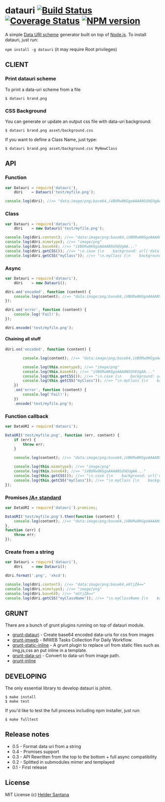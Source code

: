 datauri [![Build Status](http://img.shields.io/travis/heldr/datauri/master.svg?style=flat)](http://travis-ci.org/heldr/datauri) [![Coverage Status](http://img.shields.io/coveralls/heldr/datauri/master.svg?style=flat)](https://coveralls.io/r/heldr/datauri) [![NPM version](http://img.shields.io/npm/dm/datauri.svg?style=flat)](https://www.npmjs.org/package/datauri)
=======

A simple [Data URI scheme][datauri] generator built on top of [Node.js][nodejs]. To install datauri, just run:

`npm install -g datauri` (it may require Root privileges)


CLIENT
------

### Print datauri scheme
To print a data-uri scheme from a file
```CLI
$ datauri brand.png
```

### CSS Background
You can generate or update an output css file with data-uri background:
```CLI
$ datauri brand.png asset/background.css
```
If you want to define a Class Name, just type:
```CLI
$ datauri brand.png asset/background.css MyNewClass
```

API
---

### Function
```js
var Datauri = require('datauri'),
    dUri    = Datauri('test/myfile.png');

console.log(dUri); //=> "data:image/png;base64,iVBORw0KGgoAAAANSUhEUgAA..."
```

### Class
```js
var Datauri = require('datauri'),
    dUri    = new Datauri('test/myfile.png');

console.log(dUri.content); //=> "data:image/png;base64,iVBORw0KGgoAAAANSUhEUgAA..."
console.log(dUri.mimetype); //=> "image/png"
console.log(dUri.base64); //=> "iVBORw0KGgoAAAANSUhEUgAA..."
console.log(dUri.getCSS()); //=> "\n.case {\n    background: url('data:image/png;base64,iVBORw..."
console.log(dUri.getCSS("myClass")); //=> "\n.myClass {\n    background: url('data:image/png;base64,iVBORw..."
```

### Async

```js
var Datauri = require('datauri'),
    dUri    = new Datauri();

dUri.on('encoded', function (content) {
    console.log(content); //=> "data:image/png;base64,iVBORw0KGgoAAAANSUhEUgAA...";
});

dUri.on('error', function (content) {
    console.log('Fail!');
});

dUri.encode('test/myfile.png');
```

#### Chaining all stuff
```js
dUri.on('encoded', function (content) {

        console.log(content); //=> "data:image/png;base64,iVBORw0KGgoAAAANSUhEUgAA..."

        console.log(this.mimetype); //=> "image/png"
        console.log(this.base64); //=> "iVBORw0KGgoAAAANSUhEUgAA..."
        console.log(this.getCSS()); //=> "\n.case {\n    background: url('data:image/png;base64,iVBORw..."
        console.log(this.getCSS("myClass")); //=> "\n.myClass {\n    background: url('data:image/png;base64,iVBORw..."
    })
    .on('error', function (content) {
        console.log('Fail!');
    })
    .encode('test/myfile.png');
```

### Function callback
```js
var DataURI = require('datauri');

DataURI('test/myfile.png', function (err, content) {
    if (err) {
        throw err;
    }

    console.log(content); //=> "data:image/png;base64,iVBORw0KGgoAAAANSUhEUgAA..."

    console.log(this.mimetype); //=> "image/png"
    console.log(this.base64); //=> "iVBORw0KGgoAAAANSUhEUgAA..."
    console.log(this.getCSS()); //=> "\n.case {\n    background: url('data:image/png;base64,iVBORw..."
    console.log(this.getCSS("myClass")); //=> "\n.myClass {\n    background: url('data:image/png;base64,iVBORw..."
});

```

### Promises [/A+ standard][promisesaplus]
```js
var DataURI = require('datauri').promises;

DataURI('test/myfile.png').then(function (content) {
    console.log(content); //=> "data:image/png;base64,iVBORw0KGgoAAAANSUhEUgAA..."
},
function (err) {
    throw err;
});

```

### Create from a string
```js
var Datauri = require('datauri'),
    dUri    = new Datauri();

dUri.format('.png', 'xkcd');

console.log(dUri.content); //=> "data:image/png;base64,eGtjZA=="
console.log(dUri.mimetype); //=> "image/png"
console.log(dUri.base64); //=> "eGtjZA=="
console.log(dUri.getCSS("myClassName")); //=> "\n.myClassName {\n    background: url('data:image/png;base64,eGtjZA==..."

```

GRUNT
-----

There are a bunch of grunt plugins running on top of datauri module.

* [grunt-datauri](https://npmjs.org/package/grunt-datauri) - Create base64 encoded data-uris for css from images
* [grunt-imweb](https://npmjs.org/package/grunt-imweb) - IMWEB Tasks Collection For Daily Workflow.
* [grunt-static-inline](https://npmjs.org/package/grunt-static-inline) - A grunt plugin to replace url from static files such as img,js,css an put inline in a template.
* [grunt-data-uri](https://npmjs.org/package/grunt-data-uri) - Convert to data-uri from image path.
* [grunt-inline](https://npmjs.org/package/grunt-inline)

DEVELOPING
----------

The only essential library to develop datauri is jshint.

```CLI
$ make install
$ make test
```

If you'd like to test the full process including npm installer, just run:

```CLI
$ make fulltest
```

## Release notes

* 0.5 - Format data uri from a string
* 0.4 - Promises support
* 0.3 - API Rewritten from the top to the bottom + full async compatibility
* 0.2 - Splitted in submodules mimer and templayed
* 0.1 - First release

## License

MIT License
(c) [Helder Santana](http://heldr.com)

[nodejs]: http://nodejs.org/download
[datauri]: http://en.wikipedia.org/wiki/Data_URI_scheme
[promisesaplus]: http://promises-aplus.github.io/promises-spec/
